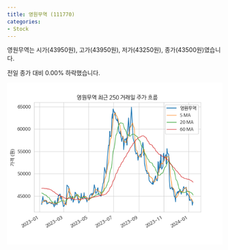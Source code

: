 ```yaml
---
title: 영원무역 (111770)
categories:
- Stock
---
```


영원무역는 시가(43950원), 고가(43950원), 저가(43250원), 종가(43500원)였습니다.

전일 종가 대비 0.00% 하락했습니다.

<!-- more -->

![111770](/assets/images/stock/111770.png)